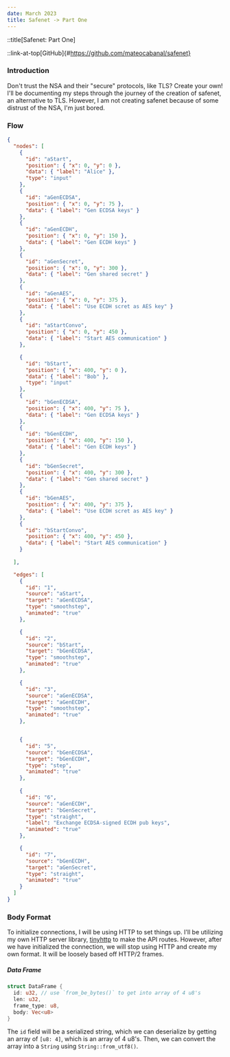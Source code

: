 ```yaml
---
date: March 2023
title: Safenet -> Part One
---
```


::title[Safenet: Part One]

::link-at-top[GitHub]{#https://github.com/mateocabanal/safenet}

### Introduction

Don't trust the NSA and their "secure" protocols, like TLS? Create your own!
I'll be documenting my steps through the journey of the creation of safenet, an alternative to TLS.
However, I am not creating safenet because of some distrust of the NSA, I'm just bored.

### Flow

```json flow-chart
{
  "nodes": [
    {
      "id": "aStart",
      "position": { "x": 0, "y": 0 },
      "data": { "label": "Alice" },
      "type": "input"
    },
    {
      "id": "aGenECDSA",
      "position": { "x": 0, "y": 75 },
      "data": { "label": "Gen ECDSA keys" }
    },
    {
      "id": "aGenECDH",
      "position": { "x": 0, "y": 150 },
      "data": { "label": "Gen ECDH keys" }
    },
    {
      "id": "aGenSecret",
      "position": { "x": 0, "y": 300 },
      "data": { "label": "Gen shared secret" }
    },
    {
      "id": "aGenAES",
      "position": { "x": 0, "y": 375 },
      "data": { "label": "Use ECDH scret as AES key" }
    },
    {
      "id": "aStartConvo",
      "position": { "x": 0, "y": 450 },
      "data": { "label": "Start AES communication" }
    },

    {
      "id": "bStart",
      "position": { "x": 400, "y": 0 },
      "data": { "label": "Bob" },
      "type": "input"
    },
    {
      "id": "bGenECDSA",
      "position": { "x": 400, "y": 75 },
      "data": { "label": "Gen ECDSA keys" }
    },
    {
      "id": "bGenECDH",
      "position": { "x": 400, "y": 150 },
      "data": { "label": "Gen ECDH keys" }
    },
    {
      "id": "bGenSecret",
      "position": { "x": 400, "y": 300 },
      "data": { "label": "Gen shared secret" }
    },
    {
      "id": "bGenAES",
      "position": { "x": 400, "y": 375 },
      "data": { "label": "Use ECDH scret as AES key" }
    },
    {
      "id": "bStartConvo",
      "position": { "x": 400, "y": 450 },
      "data": { "label": "Start AES communication" }
    }
 
  ],

  "edges": [
    {
      "id": "1",
      "source": "aStart",
      "target": "aGenECDSA",
      "type": "smoothstep",
      "animated": "true"
    },

    {
      "id": "2",
      "source": "bStart",
      "target": "bGenECDSA",
      "type": "smoothstep",
      "animated": "true"
    },

    {
      "id": "3",
      "source": "aGenECDSA",
      "target": "aGenECDH",
      "type": "smoothstep",
      "animated": "true"
    },


    {
      "id": "5",
      "source": "bGenECDSA",
      "target": "bGenECDH",
      "type": "step",
      "animated": "true"
    },
    
    {
      "id": "6",
      "source": "aGenECDH",
      "target": "bGenSecret",
      "type": "straight",
      "label": "Exchange ECDSA-signed ECDH pub keys",
      "animated": "true"
    },

    {
      "id": "7",
      "source": "bGenECDH",
      "target": "aGenSecret",
      "type": "straight",
      "animated": "true"
    }
  ]
}
```

### Body Format

To initialize connections, I will be using HTTP to set things up.
I'll be utilizing my own HTTP server library, [tinyhttp](https://github.com/mateocabanal/tinyhttp) to make the API routes.
However, after we have initialized the connection, we will stop using HTTP and create my own format. It will be loosely based off HTTP/2 frames.


##### Data Frame

```rust
struct DataFrame {
  id: u32, // use `from_be_bytes()` to get into array of 4 u8's
  len: u32,
  frame_type: u8,
  body: Vec<u8> 
}
```
The `id` field will be a serialized string, which we can deserialize by getting an array of `[u8: 4]`, which is an array of 4 u8's. Then, we can convert the array into a `String` using `String::from_utf8()`.

